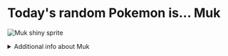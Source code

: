 # Today's random Pokemon is... Muk

![Muk shiny sprite](https://raw.githubusercontent.com/PokeAPI/sprites/master/sprites/pokemon/shiny/89.png)

<details>
<summary>Additional info about Muk</summary>

| srpite type | image |
|------|------|
| back_default | ![Muk back_default sprite](https://raw.githubusercontent.com/PokeAPI/sprites/master/sprites/pokemon/back/89.png) |
| back_shiny | ![Muk back_shiny sprite](https://raw.githubusercontent.com/PokeAPI/sprites/master/sprites/pokemon/back/shiny/89.png) |
| front_default | ![Muk front_default sprite](https://raw.githubusercontent.com/PokeAPI/sprites/master/sprites/pokemon/89.png) | </details>